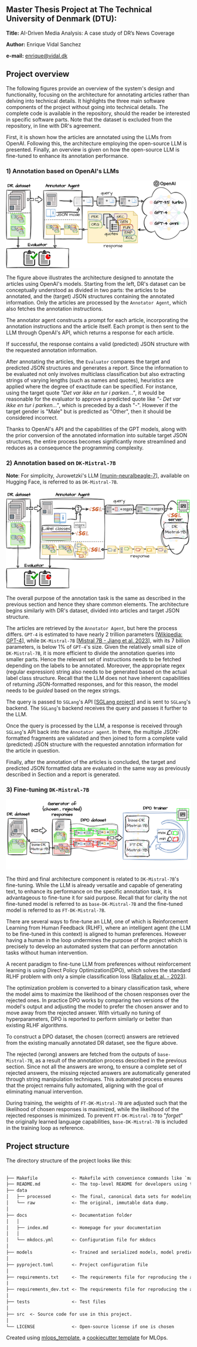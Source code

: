 ## Master Thesis Project at The Technical University of Denmark (DTU):

**Title:** 
AI-Driven Media Analysis: A case study of DR’s News Coverage

**Author:** Enrique Vidal Sanchez

**e-mail:** enrique@vidal.dk


## Project overview
The following figures provide an overview of the system's design and functionality, focusing on the architecture for annotating articles rather than delving into technical details. It highlights the three main software components of the project without going into technical details. The complete code is available in the repository, should the reader be interested in specific software parts. Note that the dataset is excluded from the repository, in line with DR's agreement.

First, it is shown how the articles are annotated using the LLMs from OpenAI. Following this, the architecture employing the open-source LLM is presented. Finally, an overview is given on how the open-source LLM is fine-tuned to enhance its annotation performance.

### 1) Annotation based on OpenAI's LLMs

![Alt text](docs/figures/openai_structure.png?raw=true "openai_structure")

The figure above illustrates the architecture designed to annotate the articles using OpenAI's models. Starting from the left, DR's dataset can be conceptually understood as divided in two parts: the articles to be annotated, and the (target) JSON structures containing the annotated information. Only the articles are processed by the $\texttt{Annotator Agent}$, which also fetches the annotation instructions. 

The annotator agent constructs a prompt for each article, incorporating the annotation instructions and the article itself. Each prompt is then sent to the LLM through OpenAI's API, which returns a response for each article.

If successful, the response contains a valid (predicted) JSON structure with the requested annotation information. 


After annotating the articles, the $\texttt{Evaluator}$ compares the target and predicted JSON structures and generates a report. Since the information to be evaluated not only involves multiclass classification but also extracting strings of varying lengths (such as names and quotes), heuristics are applied where the degree of exactitude can be specified. For instance, using the target quote $\textit{"Det var ikke en tur i parken..."}$, it would be reasonable for the evaluator to approve a predicted quote like $\textit{"- Det var ikke en tur i parken..."}$, which is preceded by a dash "-". However if the target gender is "Male" but is predicted as "Other", then it should be considered incorrect.

Thanks to OpenAI's API and  the capabilities of the GPT models, along with the prior conversion of the annotated information into suitable target JSON structures, the entire process becomes significantly more streamlined and reduces as a consequence the programming complexity.

### 2) Annotation based on $\texttt{DK-Mistral-7B}$

**Note**: For simplicity, Jurowetzki's LLM [[munin-neuralbeagle-7](https://huggingface.co/RJuro/munin-neuralbeagle-7b)], available on Hugging Face, is referred to as $\texttt{DK-Mistral-7B}$.

![Alt text](docs/figures/spe_llm_structure.png?raw=true "spe_llm_structure")


The overall purpose of the annotation task is the same as described in the previous section and hence they share common elements. The architecture begins similarly with DR's dataset, divided into articles and target JSON structure. 

The articles are retrieved by the $\texttt{Annotator Agent}$, but here the process differs. $\texttt{GPT-4}$ is estimated to have nearly 2 trillion parameters [[Wikipedia: GPT-4](https://en.wikipedia.org/wiki/GPT-4)], while $\texttt{DK-Mistral-7B}$ [[Mistral 7B - Jiang et al. 2023](https://arxiv.org/abs/2310.06825)], with its 7 billion parameters, is below 1\% of $\texttt{GPT-4}$'s size. Given the relatively small size of $\texttt{DK-Mistral-7B}$, it is more efficient to divide the annotation queries into smaller parts. Hence the relevant set of instructions needs to be fetched depending on the labels to be annotated. Moreover, the appropriate regex (regular expression) string also needs to be generated based on the actual label class structure. Recall that the LLM does not have inherent capabilities of returning JSON-formatted responses, and for this reason, the model needs to be $\textit{guided}$ based on the regex strings. 

The query is passed to $\texttt{SGLang}$'s API [[SGLang project](https://github.com/sgl-project/sglang)] and is sent to $\texttt{SGLang}$'s backend. The $\texttt{SGLang}$'s backend receives the query and passes it further to the LLM. 

Once the query is processed by the LLM, a response is received through $\texttt{SGLang}$'s API back into the $\texttt{Annotator agent}$. In there, the multiple JSON-formatted fragments are validated and then joined to form a complete valid (predicted) JSON structure with the requested annotation information for the article in question. 

Finally, after the annotation of the articles is concluded, the target and predicted JSON formatted data are evaluated in the same way as previously described in Section and a report is generated.

### 3) Fine-tuning $\texttt{DK-Mistral-7B}$

![Alt text](docs/figures/dpo_structure.png?raw=true "dpo_structure")

The third and final architecture component is related to $\texttt{DK-Mistral-7B}$'s fine-tuning. While the LLM is already versatile and capable of generating text, to enhance its performance on the specific annotation task, it is advantageous to fine-tune it for said purpose. Recall that for clarity the not fine-tuned model is referred to as $\texttt{base-DK-Mistral-7B}$ and the fine-tuned model is referred to as $\texttt{FT-DK-Mistral-7B}$.

There are several ways to fine-tune an LLM, one of which is  Reinforcement Learning from Human Feedback (RLHF), where an intelligent agent (the LLM to be fine-tuned in this context) is aligned to human preferences. However having a human in the loop undermines the purpose of the project which is precisely to develop an automated system that can perform annotation tasks without human intervention. 

A recent paradigm to fine-tune LLM from preferences without reinforcement learning is using Direct Policy Optimization(DPO), which solves the standard RLHF problem with only a simple classification loss [[Rafailov et al. - 2023](https://arxiv.org/abs/2305.18290)].

The optimization problem is converted to a binary classification task, where the model aims to maximize the likelihood of the chosen responses over the rejected ones. In practice DPO works by comparing two versions of the model's output and adjusting the model to prefer the chosen answer and to move away from the rejected answer. With virtually no tuning of hyperparameters, DPO is reported to perform similarly or better than existing RLHF algorithms. 

To construct a DPO dataset, the chosen (correct) answers are retrieved from the existing manually annotated DR dataset, see the figure above.

The rejected (wrong) answers are fetched from the outputs of $\texttt{base-Mistral-7B}$, as a result of the annotation process described in the previous section. Since not all the answers are wrong, to ensure a complete set of rejected answers, the missing rejected answers are automatically generated through string manipulation techniques. This automated process ensures that the project remains fully automated, aligning with the goal of eliminating manual intervention.

During training, the weights of $\texttt{FT-DK-Mistral-7B}$ are adjusted such that the likelihood of chosen responses is maximized, while the likelihood of the rejected responses is minimized. To prevent $\texttt{FT-DK-Mistral-7B}$ to "$\textit{forget}$" the originally learned language capabilities, $\texttt{base-DK-Mistral-7B}$ is included in the training loop as reference. 



## Project structure

The directory structure of the project looks like this:

```txt

├── Makefile             <- Makefile with convenience commands like `make data` or `make train`
├── README.md            <- The top-level README for developers using this project.
├── data
│   ├── processed        <- The final, canonical data sets for modeling.
│   └── raw              <- The original, immutable data dump.
│
├── docs                 <- Documentation folder
│   │
│   ├── index.md         <- Homepage for your documentation
│   │
│   └── mkdocs.yml       <- Configuration file for mkdocs  
│
├── models               <- Trained and serialized models, model predictions, or model summaries
│
├── pyproject.toml       <- Project configuration file
│
├── requirements.txt     <- The requirements file for reproducing the analysis environment
|
├── requirements_dev.txt <- The requirements file for reproducing the analysis environment
│
├── tests                <- Test files
│
├── src  <- Source code for use in this project.
│
└── LICENSE              <- Open-source license if one is chosen
```

Created using [mlops_template](https://github.com/SkafteNicki/mlops_template),
a [cookiecutter template](https://github.com/cookiecutter/cookiecutter) for MLOps.
